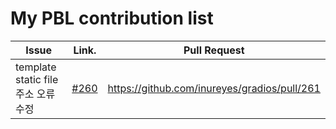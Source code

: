 My PBL contribution list
========================

| Issue                    | Link.   | Pull Request |
|--------------------------|---------|--------------|
| template static file 주소 오류 수정| [#260](https://github.com/inureyes/gradios/issues/260) | https://github.com/inureyes/gradios/pull/261 |
